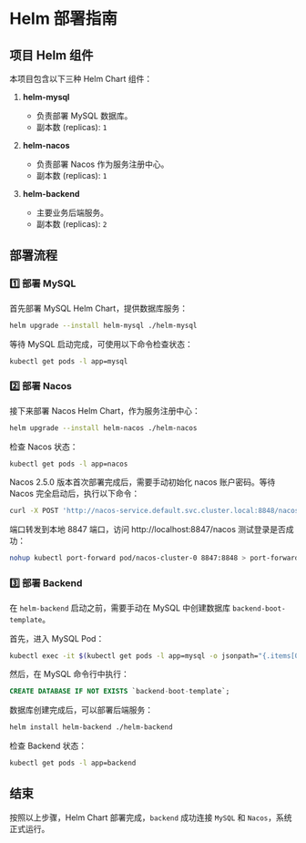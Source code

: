 # Helm 部署指南

## 项目 Helm 组件

本项目包含以下三种 Helm Chart 组件：

1. **helm-mysql**
    - 负责部署 MySQL 数据库。
    - 副本数 (replicas): `1`

2. **helm-nacos**
    - 负责部署 Nacos 作为服务注册中心。
    - 副本数 (replicas): `1`

3. **helm-backend**
    - 主要业务后端服务。
    - 副本数 (replicas): `2`

## 部署流程

### 1️⃣ 部署 MySQL
首先部署 MySQL Helm Chart，提供数据库服务：
```sh
helm upgrade --install helm-mysql ./helm-mysql
```
等待 MySQL 启动完成，可使用以下命令检查状态：
```sh
kubectl get pods -l app=mysql
```

### 2️⃣ 部署 Nacos
接下来部署 Nacos Helm Chart，作为服务注册中心：
```sh
helm upgrade --install helm-nacos ./helm-nacos
```
检查 Nacos 状态：
```sh
kubectl get pods -l app=nacos
```
Nacos 2.5.0 版本首次部署完成后，需要手动初始化 nacos 账户密码。等待 Nacos 完全启动后，执行以下命令：
```sh
curl -X POST 'http://nacos-service.default.svc.cluster.local:8848/nacos/v1/auth/users/admin' -d 'password=nacos'
```
端口转发到本地 8847 端口，访问 http://localhost:8847/nacos 测试登录是否成功：
```sh
nohup kubectl port-forward pod/nacos-cluster-0 8847:8848 > port-forward.log 2>&1 &
```

### 3️⃣ 部署 Backend
在 `helm-backend` 启动之前，需要手动在 MySQL 中创建数据库 `backend-boot-template`。

首先，进入 MySQL Pod：
```sh
kubectl exec -it $(kubectl get pods -l app=mysql -o jsonpath="{.items[0].metadata.name}") -- mysql -u root -p
```

然后，在 MySQL 命令行中执行：
```sql
CREATE DATABASE IF NOT EXISTS `backend-boot-template`;
```
数据库创建完成后，可以部署后端服务：
```sh
helm install helm-backend ./helm-backend
```

检查 Backend 状态：
```sh
kubectl get pods -l app=backend
```

## 结束
按照以上步骤，Helm Chart 部署完成，`backend` 成功连接 `MySQL` 和 `Nacos`，系统正式运行。

